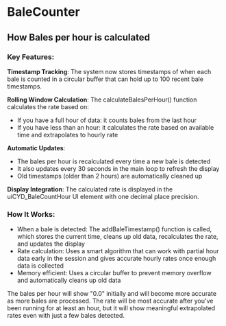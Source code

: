 # BaleCounter

## How Bales per hour is calculated

### Key Features:

**Timestamp Tracking**: The system now stores timestamps of when each bale is counted in a circular buffer that can hold up to 100 recent bale timestamps.

**Rolling Window Calculation**: The calculateBalesPerHour() function calculates the rate based on:

- If you have a full hour of data: it counts bales from the last hour
- If you have less than an hour: it calculates the rate based on available time and extrapolates to hourly rate

**Automatic Updates**:

- The bales per hour is recalculated every time a new bale is detected
- It also updates every 30 seconds in the main loop to refresh the display
- Old timestamps (older than 2 hours) are automatically cleaned up

**Display Integration**: The calculated rate is displayed in the uiCYD_BaleCountHour UI element with one decimal place precision.

### How It Works:

- When a bale is detected: The addBaleTimestamp() function is called, which stores the current time, cleans up old data, recalculates the rate, and updates the display
- Rate calculation: Uses a smart algorithm that can work with partial hour data early in the session and gives accurate hourly rates once enough data is collected
- Memory efficient: Uses a circular buffer to prevent memory overflow and automatically cleans up old data

The bales per hour will show "0.0" initially and will become more accurate as more bales are processed. The rate will be most accurate after you've been running for at least an hour, but it will show meaningful extrapolated rates even with just a few bales detected.